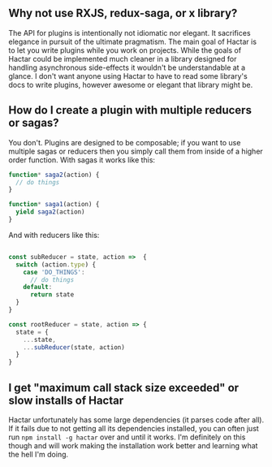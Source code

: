 ## Why not use RXJS, redux-saga, or x library?

The API for plugins is intentionally not idiomatic nor elegant. It sacrifices elegance in pursuit of the ultimate pragmatism. The main goal of Hactar is to let you write plugins while you work on projects. While the goals of Hactar could be implemented much cleaner in a library designed for handling asynchronous side-effects it wouldn't be understandable at a glance. I don't want anyone using Hactar to have to read some library's docs to write plugins, however awesome or elegant that library might be.

## How do I create a plugin with multiple reducers or sagas?

You don't. Plugins are designed to be composable; if you want to use multiple sagas or reducers then you simply call them from inside of a higher order function. With sagas it works like this:

```js
function* saga2(action) {
  // do things
}

function* saga1(action) {
  yield saga2(action)
}
```

And with reducers like this:

```js

const subReducer = state, action =>  {
  switch (action.type) {
    case 'DO_THINGS':
      // do things
    default:
      return state
  }
}

const rootReducer = state, action => {
  state = {
    ...state,
    ...subReducer(state, action)
  }
}
```

## I get "maximum call stack size exceeded" or slow installs of Hactar

Hactar unfortunately has some large dependencies (it parses code after all). If it fails due to not getting all its dependencies installed, you can often just run `npm install -g hactar` over and until it works. I'm definitely on this though and will work making the installation work better and learning what the hell I'm doing.
